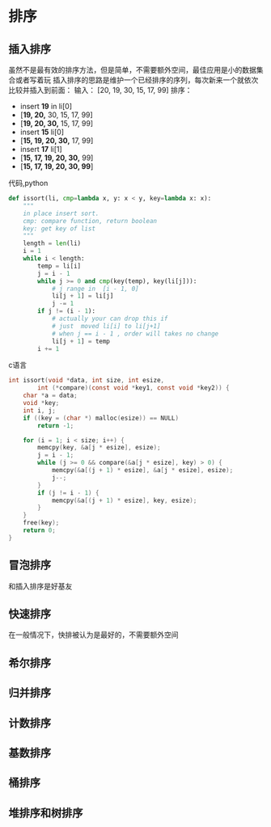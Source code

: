 排序
======

插入排序
----
虽然不是最有效的排序方法，但是简单，不需要额外空间，最佳应用是小的数据集合或者写着玩
插入排序的思路是维护一个已经排序的序列，每次新来一个就依次比较并插入到前面：
输入：
[20, 19, 30, 15, 17, 99]
排序：

 - insert **19** in li[0]
 - [**19, 20,** 30, 15, 17, 99]
 - [**19, 20, 30,** 15, 17, 99]
 - insert **15** li[0]
 - [**15, 19, 20, 30,** 17, 99]
 - insert **17** li[1]
 - [**15, 17, 19, 20, 30,** 99]
 - [**15, 17, 19, 20, 30, 99**]

代码,python
```python
def issort(li, cmp=lambda x, y: x < y, key=lambda x: x):
    """
    in place insert sort.
    cmp: compare function, return boolean
    key: get key of list
    """
    length = len(li)
    i = 1
    while i < length:
        temp = li[i]
        j = i - 1
        while j >= 0 and cmp(key(temp), key(li[j])):
            # j range in  [i - 1, 0]
            li[j + 1] = li[j]
            j -= 1
        if j != (i - 1):
            # actually your can drop this if
            # just  moved li[i] to li[j+1]
            # when j == i - 1 , order will takes no change
            li[j + 1] = temp
        i += 1
```
c语言
```c
int issort(void *data, int size, int esize,
		int (*compare)(const void *key1, const void *key2)) {
	char *a = data;
	void *key;
	int i, j;
	if ((key = (char *) malloc(esize)) == NULL)
		return -1;

	for (i = 1; i < size; i++) {
		memcpy(key, &a[j * esize], esize);
		j = i - 1;
		while (j >= 0 && compare(&a[j * esize], key) > 0) {
			memcpy(&a[(j + 1) * esize], &a[j * esize], esize);
			j--;
		}
		if (j != i - 1) {
			memcpy(&a[(j + 1) * esize], key, esize);
		}
	}
	free(key);
	return 0;
}
```
冒泡排序
----
和插入排序是好基友

快速排序
----
在一般情况下，快排被认为是最好的，不需要额外空间

希尔排序
----

归并排序
----


计数排序
----
基数排序
----

桶排序
----


堆排序和树排序
----
